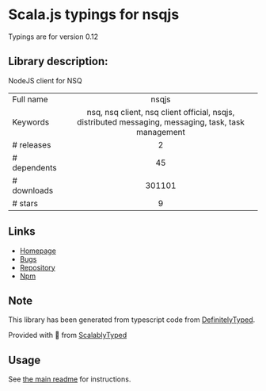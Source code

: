 
# Scala.js typings for nsqjs

Typings are for version 0.12

## Library description:
NodeJS client for NSQ

|                    |                 |
| ------------------ | :-------------: |
| Full name          | nsqjs |
| Keywords           | nsq, nsq client, nsq client official, nsqjs, distributed messaging, messaging, task, task management |
| # releases         | 2 |
| # dependents       | 45 |
| # downloads        | 301101 |
| # stars            | 9 |

## Links
- [Homepage](https://github.com/dudleycarr/nsqjs)
- [Bugs](https://github.com/dudleycarr/nsqjs/issues)
- [Repository](https://github.com/dudleycarr/nsqjs)
- [Npm](https://www.npmjs.com/package/nsqjs)
    


## Note
This library has been generated from typescript code from [DefinitelyTyped](https://definitelytyped.org).

Provided with :purple_heart: from [ScalablyTyped](https://github.com/oyvindberg/ScalablyTyped)

## Usage
See [the main readme](../../readme.md) for instructions.


